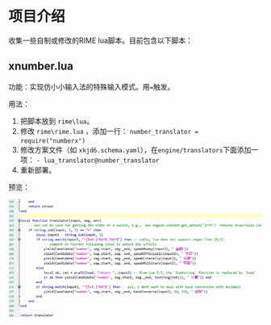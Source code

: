 # 项目介绍

收集一些自制或修改的RIME lua脚本。目前包含以下脚本：

## xnumber.lua

功能：实现仿小小输入法的特殊输入模式。用`=`触发。

用法：

1. 把脚本放到 `rime\lua`。
2. 修改 `rime\rime.lua` ，添加一行： `number_translator = require("numberx")`
3. 修改方案文件（如 `xkjd6.schema.yaml`），在`engine/translators`下面添加一项： `- lua_translator@number_translator` 
4. 重新部署。

预览：

![xnumber](img/xnumber.gif)

